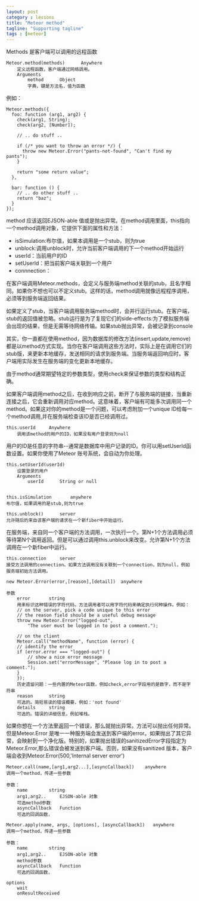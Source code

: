 ```yaml
---
layout: post
category : lessons
title: "Meteor method"
tagline: "Supporting tagline"
tags : [meteor]
---
```


Methods 是客户端可以调用的远程函数

```
Meteor.method(methods)		Anywhere
	定义远程函数，客户端通过网络调用。
	Arguments
		method		Object
		字典，键是方法名，值为函数
```

例如：

```
Meteor.methods({
  foo: function (arg1, arg2) {
    check(arg1, String);
    check(arg2, [Number]);

    // .. do stuff ..

    if (/* you want to throw an error */) {
      throw new Meteor.Error("pants-not-found", "Can't find my pants");
    }

    return "some return value";
  },

  bar: function () {
    // .. do other stuff ..
    return "baz";
  }
});
```

method 应该返回EJSON-able 值或是抛出异常。在method调用里面，this指向一个method调用对象，它提供下面的属性和方法：

- isSimulation:布尔值，如果本调用是一个stub，则为true
- unblock:调用unblock时，允许当前客户端调用的下一个method开始运行
- userId：当前用户的ID
- setUserId：把当前客户端关联到一个用户
- connnection：

在客户端调用Meteor.methods，会定义与服务端method关联的stub，且名字相同。如果你不想也可以不定义stub。这样的话，method调用就像远程程序调用，必须等到服务端返回结果。

如果定义了stub，当客户端调用服务端method时，会并行运行stub。在客户端，stub的返回值被忽略。stub运行是为了复现它们的side-effects:为了模拟服务端会出现的结果，但是无需等待网络传输。如果stub抛出异常，会被记录到console

其实，你一直都在使用method，因为数据库的修改方法(insert,update,remove)都是以method方式实现。当你在客户端调用这些方法时，实际上是在调用它们的stub版，来更新本地缓存，发送相同的请求到服务端。当服务端返回响应时，客户端用实际发生在服务端的变化更新本地缓存。

由于method通常期望特定的参数类型，使用check来保证参数的类型和结构正确。

如果客户端调用method之后，在收到响应之前，断开了与服务端的链接，当重新连接之后，它会重新调用对应method。这意味着，客户端有可能多次调用同一个method。如果这对你的method是一个问题，可以考虑附加一个unique ID给每一个method调用,并在服务端检查该ID是否已经调用过。

```
this.userId		Anywhere
	调用该method的用户的ID，如果没有用户登录则为null
```

用户的ID是任意的字符串--通常是数据库中用户记录的ID。你可以用setUserId函数设置。如果你使用了Meteor 账号系统，会自动为你处理。

```
this.setUserId(userId)
	设置登录的用户
	Arguments
		userId		String or null
		
```

```
this.isSimulation		anywhere
布尔值，如果调用的是stub,则为true
```

```
this.unblock()		server
允许随后的来自该客户端的请求在一个新fiber中开始运行。
```

在服务端，来自同一个客户端的方法调用，一次执行一个。第N+1个方法调用必须等待第N个调用返回。但是可以通过调用this.unblock来改变。允许第N+1个方法调用在一个新fiber中运行。

```
this.connection		server
接受方法调用的connection。如果方法调用没有关联到一个connection，则为null，例如服务端初始方法调用。
```

```
new Meteor.Error(error,[reason],[detail])  anywhere

参数
	error		string
	用来标识这种错误的字符代码。方法调用者可以用字符代码来确定执行何种操作。例如：
	// on the server, pick a code unique to this error
	// the reason field should be a useful debug message
	throw new Meteor.Error("logged-out", 
  		"The user must be logged in to post a comment.");

	// on the client
	Meteor.call("methodName", function (error) {
  	// identify the error
  	if (error.error === "logged-out") {
    	// show a nice error message
    	Session.set("errorMessage", "Please log in to post a comment.");
  	}
	});
	历史遗留问题：一些内置的Meteor函数，例如check,error字段用的是数字，而不是字符串
	reason		string
	可选的。简短易读的错误概要，例如：'not found'
	details 	string
	可选的。错误的详细信息，例如堆栈。
```

如果你想在一个方法里返回一个错误，那么就抛出异常。方法可以抛出任何异常。但是Meteor.Error 是唯一一种服务端会发送到客户端的error。如果抛出了其它异常，会映射到一个净化版。特别的，如果抛出错误的sanitizedError字段指定为Meteor.Error,那么错误会被发送到客户端。否则，如果没有sanitized 版本，客户端会收到Meteor.Error(500,'Internal server error')


```
Meteor.call(name,[arg1,arg2...],[asyncCallback])    anywhere
调用一个method，传递一些参数

参数：
	name		string
	arg1,arg2..		EJSON-able 对象
	可选method参数
	asyncCallback  	Function
	可选的回调函数，
```

```
Meteor.apply(name, args, [options], [asyncCallback])   anywhere
调用一个method，传递一些参数

参数：
	name		string
	arg1,arg2..		EJSON-able 对象
	method参数
	asyncCallback  	Function
	可选的回调函数，

options
	wait
	onResultReceived
```


